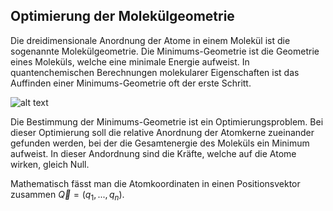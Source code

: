 ## Optimierung der Molekülgeometrie

Die dreidimensionale Anordnung der Atome in einem Molekül ist die sogenannte Molekülgeometrie. Die Minimums-Geometrie ist die Geometrie eines Moleküls, welche eine minimale Energie aufweist. In quantenchemischen Berechnungen molekularer Eigenschaften ist das Auffinden einer Minimums-Geometrie oft der erste Schritt.

![alt text](figures/potential_hyperfläche.png)

Die Bestimmung der Minimums-Geometrie ist ein Optimierungsproblem. Bei dieser Optimierung soll die relative Anordnung der Atomkerne zueinander gefunden werden, bei der die Gesamtenergie des Moleküls ein Minimum aufweist. In dieser Andordnung sind die Kräfte, welche auf die Atome wirken, gleich Null.

Mathematisch fässt man die Atomkoordinaten in einen Positionsvektor zusammen $\vec{Q} = (q_1,...,q_n)$.

<!-- Load MathJax -->
<script type="text/javascript" async
  src="https://cdn.jsdelivr.net/npm/mathjax@3/es5/tex-mml-chtml.js">
</script>
